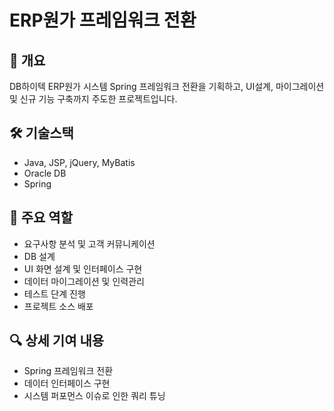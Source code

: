 # ERP원가 프레임워크 전환

## 📌 개요
DB하이텍 ERP원가 시스템 Spring 프레임워크 전환을 기획하고, UI설계, 마이그레이션 및 신규 기능 구축까지 주도한 프로젝트입니다.

## 🛠 기술스택
- Java, JSP, jQuery, MyBatis
- Oracle DB
- Spring

## 🧩 주요 역할
- 요구사항 분석 및 고객 커뮤니케이션
- DB 설계
- UI 화면 설계 및 인터페이스 구현
- 데이터 마이그레이션 및 인력관리 
- 테스트 단계 진행
- 프로젝트 소스 배포

## 🔍 상세 기여 내용
- Spring 프레임워크 전환
- 데이터 인터페이스 구현
- 시스템 퍼포먼스 이슈로 인한 쿼리 튜닝
